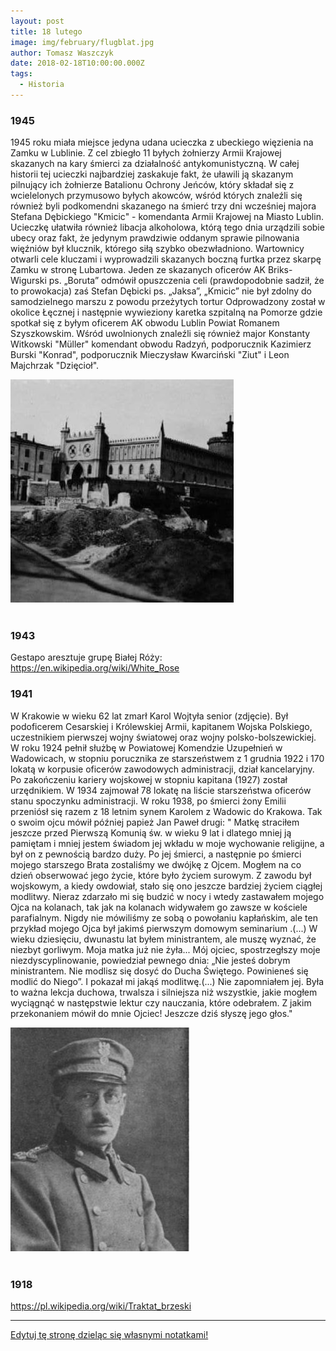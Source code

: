 ```yaml
---
layout: post
title: 18 lutego
image: img/february/flugblat.jpg
author: Tomasz Waszczyk
date: 2018-02-18T10:00:00.000Z
tags:
  - Historia
---
```


### 1945

1945 roku miała miejsce jedyna udana ucieczka z ubeckiego więzienia na Zamku w Lublinie. Z cel zbiegło 11 byłych żołnierzy Armii Krajowej skazanych na kary śmierci za działalność antykomunistyczną.
W całej historii tej ucieczki najbardziej zaskakuje fakt, że uławili ją skazanym pilnujący ich żołnierze Batalionu Ochrony Jeńców, który składał się z wcielelonych przymusowo byłych akowców, wśród których znaleźli się również byli podkomendni skazanego na śmierć trzy dni wcześniej majora Stefana Dębickiego "Kmicic" - komendanta Armii Krajowej na Miasto Lublin. Ucieczkę ułatwiła również libacja alkoholowa, którą tego dnia urządzili sobie ubecy oraz fakt, że jedynym prawdziwie oddanym sprawie pilnowania więźniów był klucznik, którego siłą szybko obezwładniono. Wartownicy otwarli cele kluczami i wyprowadzili skazanych boczną furtka przez skarpę Zamku w stronę Lubartowa. Jeden ze skazanych oficerów AK Briks-Wigurski ps. „Boruta” odmówił opuszczenia celi (prawdopodobnie sadził, że to prowokacja) zaś Stefan Dębicki ps. „Jaksa”, „Kmicic” nie był zdolny do samodzielnego marszu z powodu przeżytych tortur Odprowadzony został w okolice Łęcznej i następnie wywieziony karetka szpitalną na Pomorze gdzie spotkał się z byłym oficerem AK obwodu Lublin Powiat Romanem Szyszkowskim.
Wśród uwolnionych znaleźli się również major Konstanty Witkowski "Müller" komendant obwodu Radzyń, podporucznik Kazimierz Burski "Konrad", podporucznik Mieczysław Kwarciński "Ziut" i Leon Majchrzak "Dzięcioł".

<img src="./img/february/zamek.jpg"/><br><br>

### 1943

Gestapo aresztuje grupę Białej Róży: https://en.wikipedia.org/wiki/White_Rose

### 1941

W Krakowie w wieku 62 lat zmarł Karol Wojtyła senior (zdjęcie).
Był podoficerem Cesarskiej i Królewskiej Armii, kapitanem Wojska Polskiego, uczestnikiem pierwszej wojny światowej oraz wojny polsko-bolszewickiej. W roku 1924 pełnił służbę w Powiatowej Komendzie Uzupełnień w Wadowicach, w stopniu porucznika ze starszeństwem z 1 grudnia 1922 i 170 lokatą w korpusie oficerów zawodowych administracji, dział kancelaryjny. Po zakończeniu kariery wojskowej w stopniu kapitana (1927) został urzędnikiem. W 1934 zajmował 78 lokatę na liście starszeństwa oficerów stanu spoczynku administracji. W roku 1938, po śmierci żony Emilii przeniósł się razem z 18 letnim synem Karolem z Wadowic do Krakowa.
Tak o swoim ojcu mówił później papież Jan Paweł drugi:
" Matkę straciłem jeszcze przed Pierwszą Komunią św. w wieku 9 lat i dlatego mniej ją pamiętam i mniej jestem świadom jej wkładu w moje wychowanie religijne, a był on z pewnością bardzo duży. Po jej śmierci, a następnie po śmierci mojego starszego Brata zostaliśmy we dwójkę z Ojcem. Mogłem na co dzień obserwować jego życie, które było życiem surowym. Z zawodu był wojskowym, a kiedy owdowiał, stało się ono jeszcze bardziej życiem ciągłej modlitwy. Nieraz zdarzało mi się budzić w nocy i wtedy zastawałem mojego Ojca na kolanach, tak jak na kolanach widywałem go zawsze w kościele parafialnym. Nigdy nie mówiliśmy ze sobą o powołaniu kapłańskim, ale ten przykład mojego Ojca był jakimś pierwszym domowym seminarium .(...) W wieku dziesięciu, dwunastu lat byłem ministrantem, ale muszę wyznać, że niezbyt gorliwym. Moja matka już nie żyła... Mój ojciec, spostrzegłszy moje niezdyscyplinowanie, powiedział pewnego dnia: „Nie jesteś dobrym ministrantem. Nie modlisz się dosyć do Ducha Świętego. Powinieneś się modlić do Niego”. I pokazał mi jakąś modlitwę.(...) Nie zapomniałem jej. Była to ważna lekcja duchowa, trwalsza i silniejsza niż wszystkie, jakie mogłem wyciągnąć w następstwie lektur czy nauczania, które odebrałem. Z jakim przekonaniem mówił do mnie Ojciec! Jeszcze dziś słyszę jego głos."

<img src="./img/february/wojtylasenior.jpg"/><br><br>

### 1918

https://pl.wikipedia.org/wiki/Traktat_brzeski

---

<a href="https://github.com/TomaszWaszczyk/historia.waszczyk.com/edit/master/src/content/february-18.md" target="_blank">Edytuj tę stronę dzieląc się własnymi notatkami!</a>
